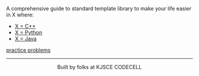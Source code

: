 
A comprehensive guide to standard template library to make your life easier in X where:
* [X = C++](./cpp/README.md)
* [X = Python](./python/Readme.md)
* [X = Java](./JAVA/README.md)

[practice problems](./problems.md)


----
<p align="center"> Built by folks at KJSCE CODECELL</p>